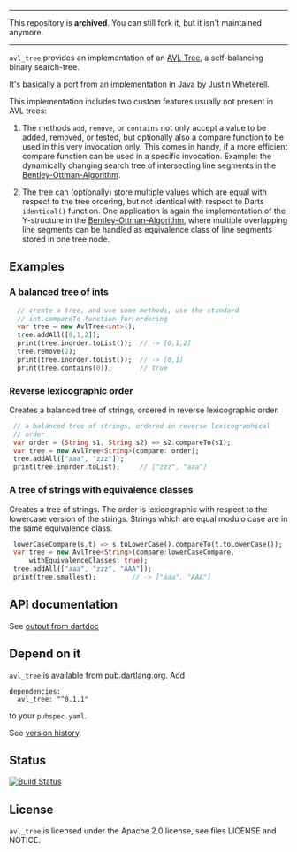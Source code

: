 ----

This repository is **archived**. You can still fork it, but it isn't maintained anymore. 

----


`avl_tree` provides  an implementation of an [AVL Tree](http://en.wikipedia.org/wiki/AVL_tree),
a self-balancing binary search-tree.
 
It's basically a port from an [implementation in Java
by Justin Wheterell](https://code.google.com/p/java-algorithms-implementation/).
 
This implementation includes two custom features usually not present in
AVL trees:
 
1. The methods `add`, `remove`, or `contains` not only accept a value to be
   added, removed, or tested,
   but optionally also a compare function to be used in this very invocation only.
   This comes in handy, if a more efficient compare function can be
   used in a specific invocation. Example: the dynamically changing search
   tree of intersecting line segments in the
   [Bentley-Ottman-Algorithm](http://en.wikipedia.org/wiki/Bentley%E2%80%93Ottmann_algorithm).
 
2. The tree can (optionally) store multiple values which are equal with respect
   to the tree ordering, but not identical with respect to Darts `identical()`
   function. One application is again the implementation of the Y-structure
   in the [Bentley-Ottman-Algorithm](http://en.wikipedia.org/wiki/Bentley%E2%80%93Ottmann_algorithm),
   where multiple overlapping line segments can be handled as equivalence
   class of line segments stored in one tree node.
 
## Examples
### A balanced tree of ints 

```dart
  // create a tree, and use some methods, use the standard
  // int.compareTo function for ordering
  var tree = new AvlTree<int>();
  tree.addAll([0,1,2]);
  print(tree.inorder.toList());  // -> [0,1,2]
  tree.remove(2);
  print(tree.inorder.toList());  // -> [0,1]
  print(tree.contains(0));       // true
```

### Reverse lexicographic order

Creates a balanced tree of strings, ordered in reverse lexicographic order.

```dart
 // a balanced tree of strings, ordered in reverse lexicographical
 // order
 var order = (String s1, String s2) => s2.compareTo(s1);
 var tree = new AvlTree<String>(compare: order);
 tree.addAll(["aaa", "zzz"]);
 print(tree.inorder.toList);     // ["zzz", "aaa"]
```
    
### A tree of strings with equivalence classes

Creates a tree of strings. The order is lexicographic with respect
to the lowercase version of the strings. Strings which are equal
modulo case are in the same equivalence class.

```dart
 lowerCaseCompare(s,t) => s.toLowerCase().compareTo(t.toLowerCase());
 var tree = new AvlTree<String>(compare:lowerCaseCompare,
     withEquivalenceClasses: true);
 tree.addAll(["aaa", "zzz", "AAA"]);
 print(tree.smallest);         // -> ["aaa", "AAA"]
```
     
## API documentation
See [output from dartdoc](http://gubaer.github.io/dart-avl-tree/)

## Depend on it
`avl_tree` is available from [pub.dartlang.org](http://pub.dartlang.org). Add 

```
dependencies:
  avl_tree: "^0.1.1"
```
to your `pubspec.yaml`.

See [version history](http://pub.dartlang.org/packages/avl_tree).

## Status

[![Build Status](https://travis-ci.org/Gubaer/dart-avl-tree.svg?branch=master)](https://travis-ci.org/Gubaer/dart-avl-tree)

## License 
`avl_tree` is licensed under the Apache 2.0 license, see files LICENSE and NOTICE.

	